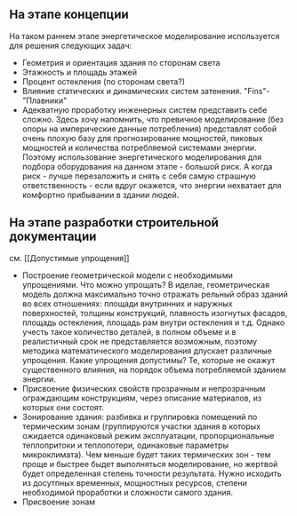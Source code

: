 ## На этапе концепции

На таком раннем этапе энергетическое моделирование используется для решения следующих задач: 
- Геометрия и ориентация здания по сторонам света
- Этажность и площадь этажей
- Процент остекления (по сторонам света?) 
- Влияние статических и динамических систем затенения. "Fins"- "Плавники"
- Адекватную проработку инженерных систем представить себе сложно. Здесь хочу напомнить, что превичное моделирование (без опоры на имперические данные потребления) представлят собой очень плохую базу для прогнозирование мощностей, пиковых мощностей и количества потребляемой системами энергии. Поэтому использование энергетического моделирования для подбора оборудования на данном этапе - большой риск. А когда риск - лучше перезаложить и снять с себя самую страшную ответственность - если вдруг окажется, что энергии нехватает для комфортно прибывании в здании людей.  


## На этапе разработки строительной документации

см. [[Допустимые упрощения]]

- Построение геометрической модели с необходимыми упрощениями. Что можно упрощать? В иделае, геометрическая модель должна максимально точно отражать рельный образ зданий во всех отношениях: площади внутринних и наружных поверхностей, толщины конструкций, плавность изогнутых фасадов, площадь остекления, площадь рам внутри остекления и т.д. Однако учесть такое количество деталей, в полном объеме и в реалистичный срок не представляется возможным, поэтому методика математического моделирования дпускает различные упрощения. Какие упрощения допустимы? Те, которые не окажут существенного влияния, на порядок объема потребляемой зданием энергии.
- Присвоение физических свойств прозрачным и непрозрачным ограждающим конструкциям, через описание материалов, из которых они состоят. 
- Зонирование здания: разбивка и группировка помещений по термическим зонам (группируются участки здания в которых ожидается одинаковый режим эксплуатации, пропорциональные теплопритоки и теплопотери, одинаковые параметры микроклимата). Чем меньше будет таких термических зон - тем проще и быстрее быдет выполняться моделирование, но жертвой будет определенная степень точности результата. Нужно исходить из досутпных временных, мощностных ресурсов, степени необходимой проработки и сложности самого здания.
- Присвоение зонам 

 
 







